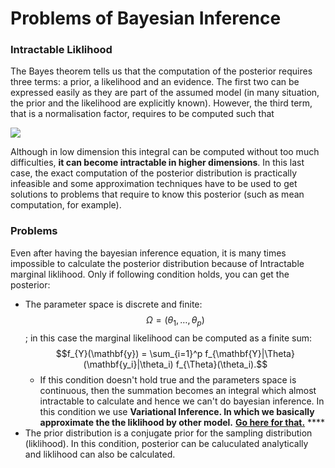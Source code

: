 # Problems of Bayesian Inference

### Intractable Liklihood

The Bayes theorem tells us that the computation of the posterior requires three terms: a prior, a likelihood and an evidence. The first two can be expressed easily as they are part of the assumed model \(in many situation, the prior and the likelihood are explicitly known\). However, the third term, that is a normalisation factor, requires to be computed such that

![](https://miro.medium.com/max/390/1*A5g85OCd_hFhnmL-dMnauA@2x.png)

Although in low dimension this integral can be computed without too much difficulties, **it can become intractable in higher dimensions**. In this last case, the exact computation of the posterior distribution is practically infeasible and some approximation techniques have to be used to get solutions to problems that require to know this posterior \(such as mean computation, for example\).

### Problems

Even after having the bayesian inference equation, it is many times impossible to calculate the posterior distribution because of Intractable marginal liklihood. Only if following condition holds, you can get the posterior:

* The parameter space is discrete and finite: $$\Omega = (\theta_1, \dots, \theta_p)$$ ;  in this case the marginal likelihood can be computed as a finite sum: $$f_{Y}(\mathbf{y}) = \sum_{i=1}^p f_{\mathbf{Y}|\Theta}(\mathbf{y_i}|\theta_i) f_{\Theta}(\theta_i).$$ 
  * If this condition doesn't hold true and the parameters space is continuous, then the summation becomes an integral which almost intractable to calculate and hence we can't do bayesian inference. In this condition we use **Variational Inference. In which we basically approximate the the liklihood by other model.** [**Go here for that.**](../../../deep-learning/varitaional-inference.md) ****
* The prior distribution is a conjugate prior for the sampling distribution \(liklihood\). In this condition, posterior can be caluculated analytically and liklihood can also be calculated. 

